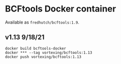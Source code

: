 # BCFtools Docker container

Available as `fredhutch/bcftools:1.9`.


## v1.13 9/18/21
```
docker build bcftools-docker
docker *** --tag vortexing/bcftools:1.13
docker push vortexing/bcftools:1.13
```
